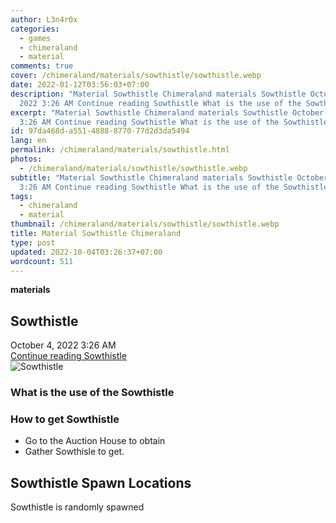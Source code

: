 ```yaml
---
author: L3n4r0x
categories:
  - games
  - chimeraland
  - material
comments: true
cover: /chimeraland/materials/sowthistle/sowthistle.webp
date: 2022-01-12T03:56:03+07:00
description: "Material Sowthistle Chimeraland materials Sowthistle October 4,
  2022 3:26 AM Continue reading Sowthistle What is the use of the Sowthistle "
excerpt: "Material Sowthistle Chimeraland materials Sowthistle October 4, 2022
  3:26 AM Continue reading Sowthistle What is the use of the Sowthistle "
id: 97da468d-a551-4888-8770-77d2d3da5494
lang: en
permalink: /chimeraland/materials/sowthistle.html
photos:
  - /chimeraland/materials/sowthistle/sowthistle.webp
subtitle: "Material Sowthistle Chimeraland materials Sowthistle October 4, 2022
  3:26 AM Continue reading Sowthistle What is the use of the Sowthistle "
tags:
  - chimeraland
  - material
thumbnail: /chimeraland/materials/sowthistle/sowthistle.webp
title: Material Sowthistle Chimeraland
type: post
updated: 2022-10-04T03:26:37+07:00
wordcount: 511
---
```


<link
  rel="stylesheet"
  href="https://rawcdn.githack.com/dimaslanjaka/Web-Manajemen/870a349/css/bootstrap-5-3-0-alpha3-wrapper.css"
/>
<section id="bootstrap-wrapper">
  <div data-bs-theme="dark">
    <div
      class="row g-0 border rounded overflow-hidden flex-md-row mb-4 shadow-sm position-relative bg-dark text-light"
    >
      <div class="col p-4 d-flex flex-column position-static">
        <strong class="d-inline-block mb-2 text-success">materials</strong>
        <h2 class="mb-0">Sowthistle</h2>
        <div class="mb-1 text-muted">October 4, 2022 3:26 AM</div>
        <a
          href="/chimeraland/materials/sowthistle.html"
          class="stretched-link d-none text-primary"
          >Continue reading Sowthistle</a
        >
      </div>
      <div class="col-auto d-none d-md-block d-lg-block">
        <img
          src="https://www.webmanajemen.com/chimeraland/materials/sowthistle/sowthistle.webp"
          alt="Sowthistle"
        />
      </div>
    </div>
    <div class="row">
      <div class="col-lg-6 col-12 mb-2">
        <div class="card">
          <div class="card-body">
            <h3 class="card-title">What is the use of the Sowthistle</h3>
            <div class="card-text"><ul></ul></div>
          </div>
        </div>
      </div>
      <div class="col-lg-6 col-12 mb-2">
        <div class="card">
          <div class="card-body">
            <h3 class="card-title">How to get Sowthistle</h3>
            <div class="card-text">
              <ul>
                <li>Go to the Auction House to obtain</li>
                <li>Gather Sowthisle to get.</li>
              </ul>
            </div>
          </div>
        </div>
      </div>
      <div class="col-12 mb-2">
        <h2>Sowthistle Spawn Locations</h2>
        <p>Sowthistle is randomly spawned</p>
      </div>
    </div>
  </div>
</section>